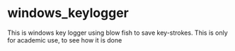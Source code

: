 windows_keylogger
=================

This is  windows key logger using blow fish to save key-strokes. This is only for academic use, to see how it is done